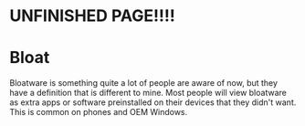 # UNFINISHED PAGE!!!!

# Bloat
Bloatware is something quite a lot of people are aware of now, but they have a definition
that is different to mine. Most people will view bloatware as extra apps or software
preinstalled on their devices that they didn't want. This is common on phones and OEM
Windows.
